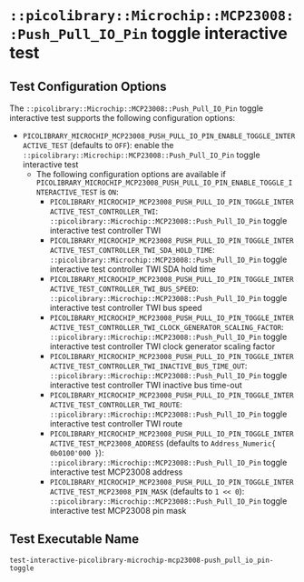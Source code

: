 # `::picolibrary::Microchip::MCP23008::Push_Pull_IO_Pin` toggle interactive test

## Test Configuration Options
The `::picolibrary::Microchip::MCP23008::Push_Pull_IO_Pin` toggle interactive test
supports the following configuration options:
- `PICOLIBRARY_MICROCHIP_MCP23008_PUSH_PULL_IO_PIN_ENABLE_TOGGLE_INTERACTIVE_TEST`
  (defaults to `OFF`): enable the `::picolibrary::Microchip::MCP23008::Push_Pull_IO_Pin`
  toggle interactive test
    - The following configuration options are available if
      `PICOLIBRARY_MICROCHIP_MCP23008_PUSH_PULL_IO_PIN_ENABLE_TOGGLE_INTERACTIVE_TEST` is
      `ON`:
        - `PICOLIBRARY_MICROCHIP_MCP23008_PUSH_PULL_IO_PIN_TOGGLE_INTERACTIVE_TEST_CONTROLLER_TWI`:
          `::picolibrary::Microchip::MCP23008::Push_Pull_IO_Pin` toggle interactive test
          controller TWI
        - `PICOLIBRARY_MICROCHIP_MCP23008_PUSH_PULL_IO_PIN_TOGGLE_INTERACTIVE_TEST_CONTROLLER_TWI_SDA_HOLD_TIME`:
          `::picolibrary::Microchip::MCP23008::Push_Pull_IO_Pin` toggle interactive test
          controller TWI SDA hold time
        - `PICOLIBRARY_MICROCHIP_MCP23008_PUSH_PULL_IO_PIN_TOGGLE_INTERACTIVE_TEST_CONTROLLER_TWI_BUS_SPEED`:
          `::picolibrary::Microchip::MCP23008::Push_Pull_IO_Pin` toggle interactive test
          controller TWI bus speed
        - `PICOLIBRARY_MICROCHIP_MCP23008_PUSH_PULL_IO_PIN_TOGGLE_INTERACTIVE_TEST_CONTROLLER_TWI_CLOCK_GENERATOR_SCALING_FACTOR`:
          `::picolibrary::Microchip::MCP23008::Push_Pull_IO_Pin` toggle interactive test
          controller TWI clock generator scaling factor
        - `PICOLIBRARY_MICROCHIP_MCP23008_PUSH_PULL_IO_PIN_TOGGLE_INTERACTIVE_TEST_CONTROLLER_TWI_INACTIVE_BUS_TIME_OUT`:
          `::picolibrary::Microchip::MCP23008::Push_Pull_IO_Pin` toggle interactive test
          controller TWI inactive bus time-out
        - `PICOLIBRARY_MICROCHIP_MCP23008_PUSH_PULL_IO_PIN_TOGGLE_INTERACTIVE_TEST_CONTROLLER_TWI_ROUTE`:
          `::picolibrary::Microchip::MCP23008::Push_Pull_IO_Pin` toggle interactive test
          controller TWI route
        - `PICOLIBRARY_MICROCHIP_MCP23008_PUSH_PULL_IO_PIN_TOGGLE_INTERACTIVE_TEST_MCP23008_ADDRESS`
          (defaults to `Address_Numeric{ 0b0100'000 }`):
          `::picolibrary::Microchip::MCP23008::Push_Pull_IO_Pin` toggle interactive test
          MCP23008 address
        - `PICOLIBRARY_MICROCHIP_MCP23008_PUSH_PULL_IO_PIN_TOGGLE_INTERACTIVE_TEST_MCP23008_PIN_MASK`
          (defaults to `1 << 0`): `::picolibrary::Microchip::MCP23008::Push_Pull_IO_Pin`
          toggle interactive test MCP23008 pin mask

## Test Executable Name
`test-interactive-picolibrary-microchip-mcp23008-push_pull_io_pin-toggle`
